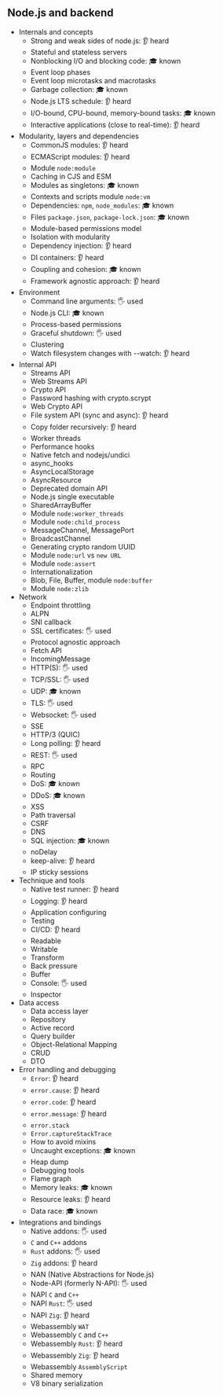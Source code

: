 ## Node.js and backend

- Internals and concepts
  - Strong and weak sides of node.js: 👂 heard
  - Stateful and stateless servers
  - Nonblocking I/O and blocking code: 🎓 known
  - Event loop phases
  - Event loop microtasks and macrotasks
  - Garbage collection: 🎓 known
  - Node.js LTS schedule: 👂 heard
  - I/O-bound, CPU-bound, memory-bound tasks: 🎓 known
  - Interactive applications (close to real-time): 👂 heard
- Modularity, layers and dependencies
  - CommonJS modules: 👂 heard
  - ECMAScript modules: 👂 heard
  - Module `node:module`
  - Caching in CJS and ESM
  - Modules as singletons: 🎓 known
  - Contexts and scripts module `node:vm`
  - Dependencies: `npm`, `node_modules`: 🎓 known
  - Files `package.json`, `package-lock.json`: 🎓 known
  - Module-based permissions model
  - Isolation with modularity
  - Dependency injection: 👂 heard
  - DI containers: 👂 heard
  - Coupling and cohesion: 🎓 known
  - Framework agnostic approach: 👂 heard
- Environment
  - Command line arguments: 🖐️ used
  - Node.js CLI: 🎓 known
  - Process-based permissions
  - Graceful shutdown: 🖐️ used
  - Clustering
  - Watch filesystem changes with --watch: 👂 heard
- Internal API
  - Streams API
  - Web Streams API
  - Crypto API
  - Password hashing with crypto.scrypt
  - Web Crypto API
  - File system API (sync and async): 👂 heard
  - Copy folder recursively: 👂 heard
  - Worker threads
  - Performance hooks
  - Native fetch and nodejs/undici
  - async_hooks
  - AsyncLocalStorage
  - AsyncResource
  - Deprecated domain API
  - Node.js single executable
  - SharedArrayBuffer
  - Module `node:worker_threads`
  - Module `node:child_process`
  - MessageChannel, MessagePort
  - BroadcastChannel
  - Generating crypto random UUID
  - Module `node:url` vs `new URL`
  - Module `node:assert`
  - Internationalization
  - Blob, File, Buffer, module `node:buffer`
  - Module `node:zlib`
- Network
  - Endpoint throttling
  - ALPN
  - SNI callback
  - SSL certificates: 🖐️ used
  - Protocol agnostic approach
  - Fetch API
  - IncomingMessage
  - HTTP(S): 🖐️ used
  - TCP/SSL: 🖐️ used
  - UDP: 🎓 known
  - TLS: 🖐️ used
  - Websocket: 🖐️ used
  - SSE
  - HTTP/3 (QUIC)
  - Long polling: 👂 heard
  - REST: 🖐️ used
  - RPC
  - Routing
  - DoS: 🎓 known
  - DDoS: 🎓 known
  - XSS
  - Path traversal
  - CSRF
  - DNS
  - SQL injection: 🎓 known
  - noDelay
  - keep-alive: 👂 heard
  - IP sticky sessions
- Technique and tools
  - Native test runner: 👂 heard
  - Logging: 👂 heard
  - Application configuring
  - Testing
  - CI/CD: 👂 heard
  - Readable
  - Writable
  - Transform
  - Back pressure
  - Buffer
  - Console: 🖐️ used
  - Inspector
- Data access
  - Data access layer
  - Repository
  - Active record
  - Query builder
  - Object-Relational Mapping
  - CRUD
  - DTO
- Error handling and debugging
  - `Error`: 👂 heard
  - `error.cause`: 👂 heard
  - `error.code`: 👂 heard
  - `error.message`: 👂 heard
  - `error.stack`
  - `Error.captureStackTrace`
  - How to avoid mixins
  - Uncaught exceptions: 🎓 known
  - Heap dump
  - Debugging tools
  - Flame graph
  - Memory leaks: 🎓 known
  - Resource leaks: 👂 heard
  - Data race: 🎓 known
- Integrations and bindings
  - Native addons: 🖐️ used
  - `C` and `C++` addons
  - `Rust` addons: 🖐️ used
  - `Zig` addons: 👂 heard
  - NAN (Native Abstractions for Node.js)
  - Node-API (formerly N-API): 🖐️ used
  - NAPI `C` and `C++`
  - NAPI `Rust`: 🖐️ used
  - NAPI `Zig`: 👂 heard
  - Webassembly `WAT`
  - Webassembly `C` and `C++`
  - Webassembly `Rust`: 👂 heard
  - Webassembly `Zig`: 👂 heard
  - Webassembly `AssemblyScript`
  - Shared memory
  - V8 binary serialization
